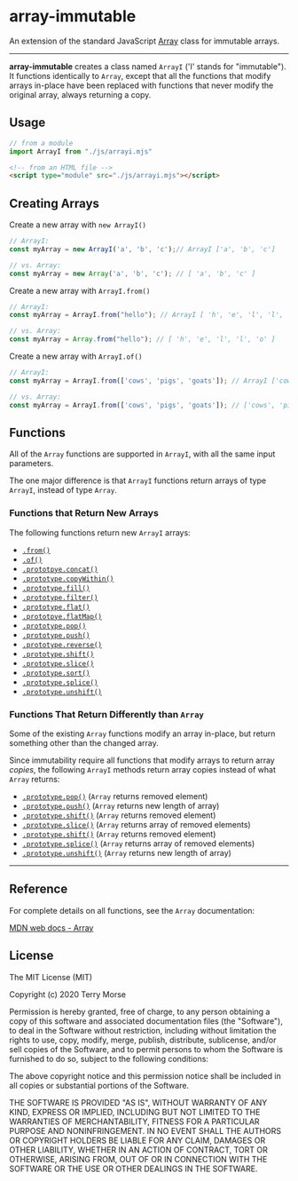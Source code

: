 # array-immutable

An extension of the standard JavaScript
[Array](https://developer.mozilla.org/en-US/docs/Web/JavaScript/Reference/Global_Objects/Array)
class for immutable arrays.

---

**array-immutable** creates a class named `ArrayI` ('I' stands for "immutable").
It functions identically to `Array`, except that all the
functions that modify arrays in-place have been replaced with functions that
never modify the original array, always returning a copy.

## Usage



````js
// from a module
import ArrayI from "./js/arrayi.mjs"
````

````html
<!-- from an HTML file -->
<script type="module" src="./js/arrayi.mjs"></script>
````

## Creating Arrays

Create a new array with  `new ArrayI()`
````js
// ArrayI:
const myArray = new ArrayI('a', 'b', 'c');// ArrayI ['a', 'b', 'c']

// vs. Array:
const myArray = new Array('a', 'b', 'c'); // [ 'a', 'b', 'c' ]
````
Create a new array with `ArrayI.from()`
````js
// ArrayI:
const myArray = ArrayI.from("hello"); // ArrayI [ 'h', 'e', 'l', 'l', 'o' ]

// vs. Array:
const myArray = Array.from("hello"); // [ 'h', 'e', 'l', 'l', 'o' ]
````
Create a new array with `ArrayI.of()`
````js
// ArrayI:
const myArray = ArrayI.from(['cows', 'pigs', 'goats']); // ArrayI ['cows', 'pigs', 'goats']

// vs. Array:
const myArray = ArrayI.from(['cows', 'pigs', 'goats']); // ['cows', 'pigs', 'goats']
````


## Functions

All of the `Array` functions are supported in `ArrayI`, with all the same
input parameters.

The one major difference is that `ArrayI` functions return arrays of type
`ArrayI`, instead of type `Array`.

### Functions that Return New Arrays

The following functions return new `ArrayI` arrays:

- [`.from()`](https://developer.mozilla.org/en-US/docs/Web/JavaScript/Reference/Global_Objects/Array/from)
- [`.of()`](https://developer.mozilla.org/en-US/docs/Web/JavaScript/Reference/Global_Objects/Array/of)
- [`.prototpye.concat()`](https://developer.mozilla.org/en-US/docs/Web/JavaScript/Reference/Global_Objects/Array/concat)
- [`.prototype.copyWithin()`](https://developer.mozilla.org/en-US/docs/Web/JavaScript/Reference/Global_Objects/Array/copyWithin)
- [`.prototype.fill()`](https://developer.mozilla.org/en-US/docs/Web/JavaScript/Reference/Global_Objects/Array/fill)
- [`.prototype.filter()`](https://developer.mozilla.org/en-US/docs/Web/JavaScript/Reference/Global_Objects/Array/filter)
- [`.prototype.flat()`](https://developer.mozilla.org/en-US/docs/Web/JavaScript/Reference/Global_Objects/Array/flat)
- [`.prototpye.flatMap()`](https://developer.mozilla.org/en-US/docs/Web/JavaScript/Reference/Global_Objects/Array/flatMap)
- [`.prototype.pop()`](https://developer.mozilla.org/en-US/docs/Web/JavaScript/Reference/Global_Objects/Array/pop)
- [`.prototype.push()`](https://developer.mozilla.org/en-US/docs/Web/JavaScript/Reference/Global_Objects/Array/push)
- [`.prototype.reverse()`](https://developer.mozilla.org/en-US/docs/Web/JavaScript/Reference/Global_Objects/Array/reverse)
- [`.prototype.shift()`](https://developer.mozilla.org/en-US/docs/Web/JavaScript/Reference/Global_Objects/Array/shift)
- [`.prototype.slice()`](https://developer.mozilla.org/en-US/docs/Web/JavaScript/Reference/Global_Objects/Array/slice)
- [`.prototype.sort()`](https://developer.mozilla.org/en-US/docs/Web/JavaScript/Reference/Global_Objects/Array/sort)
- [`.prototype.splice()`](https://developer.mozilla.org/en-US/docs/Web/JavaScript/Reference/Global_Objects/Array/splice)
- [`.prototype.unshift()`](https://developer.mozilla.org/en-US/docs/Web/JavaScript/Reference/Global_Objects/Array/unshift)

### Functions That Return Differently than `Array`

Some of the existing `Array` functions modify an array in-place, but return
 something other than the changed array.
 
 Since immutability require all functions that modify arrays to return
  array *copies*, the following `ArrayI` methods return array copies instead of
   what `Array` returns:
  
- [`.prototype.pop()`](https://developer.mozilla.org/en-US/docs/Web/JavaScript/Reference/Global_Objects/Array/pop) (`Array` returns removed element)
- [`.prototype.push()`](https://developer.mozilla.org/en-US/docs/Web/JavaScript/Reference/Global_Objects/Array/push) (`Array` returns new length of array)
- [`.prototype.shift()`](https://developer.mozilla.org/en-US/docs/Web/JavaScript/Reference/Global_Objects/Array/shift) (`Array` returns removed element)
- [`.prototype.slice()`](https://developer.mozilla.org/en-US/docs/Web/JavaScript/Reference/Global_Objects/Array/slice) (`Array` returns array of removed elements)
- [`.prototype.shift()`](https://developer.mozilla.org/en-US/docs/Web/JavaScript/Reference/Global_Objects/Array/shift) (`Array` returns removed element)
- [`.prototype.splice()`](https://developer.mozilla.org/en-US/docs/Web/JavaScript/Reference/Global_Objects/Array/splice) (`Array` returns array of removed elements)
- [`.prototype.unshift()`](https://developer.mozilla.org/en-US/docs/Web/JavaScript/Reference/Global_Objects/Array/unshift) (`Array` returns new length of array)

---

## Reference

For complete details on all functions, see the `Array` documentation:

[MDN web docs - Array](https://developer.mozilla.org/en-US/docs/Web/JavaScript/Reference/Global_Objects/Array)

## License

The MIT License (MIT)

Copyright (c) 2020 Terry Morse

Permission is hereby granted, free of charge, to any person obtaining a copy of this software and associated documentation files (the "Software"), to deal in the Software without restriction, including without limitation the rights to use, copy, modify, merge, publish, distribute, sublicense, and/or sell copies of the Software, and to permit persons to whom the Software is furnished to do so, subject to the following conditions:

The above copyright notice and this permission notice shall be included in all copies or substantial portions of the Software.

THE SOFTWARE IS PROVIDED "AS IS", WITHOUT WARRANTY OF ANY KIND, EXPRESS OR IMPLIED, INCLUDING BUT NOT LIMITED TO THE WARRANTIES OF MERCHANTABILITY, FITNESS FOR A PARTICULAR PURPOSE AND NONINFRINGEMENT. IN NO EVENT SHALL THE AUTHORS OR COPYRIGHT HOLDERS BE LIABLE FOR ANY CLAIM, DAMAGES OR OTHER LIABILITY, WHETHER IN AN ACTION OF CONTRACT, TORT OR OTHERWISE, ARISING FROM, OUT OF OR IN CONNECTION WITH THE SOFTWARE OR THE USE OR OTHER DEALINGS IN THE SOFTWARE.

